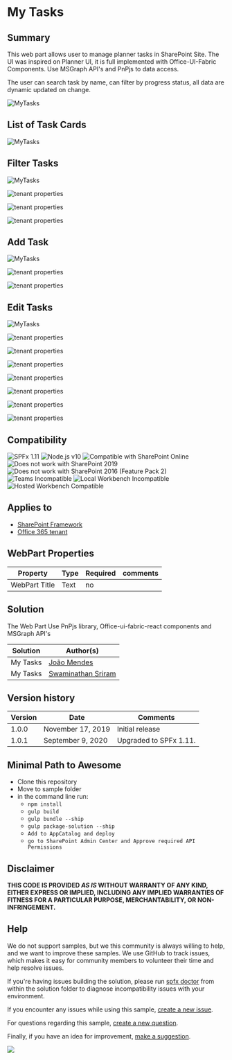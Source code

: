 # My Tasks 

## Summary

This web part allows user to manage planner tasks in SharePoint Site. The UI was inspired on Planner UI, it is full implemented with Office-UI-Fabric Components. Use MSGraph API's and PnPjs to data access.

The user can search task by name, can filter by progress status, all data are dynamic updated on change.

![MyTasks](./assets/MyTasks.gif)

## List of Task Cards

![MyTasks](./assets/screen1.png)

## Filter Tasks

![MyTasks](./assets/screen2.png)  

![tenant properties](./assets/screen3.png)  

![tenant properties](./assets/screen4.png) 

![tenant properties](./assets/screen5.png)  

## Add Task  
  
![MyTasks](./assets/AddTask.gif)


![tenant properties](./assets/screen6.png)  

![tenant properties](./assets/screen7.png)  

## Edit Tasks

![MyTasks](./assets/EditTask.gif)

![tenant properties](./assets/screen8.png)  
  
![tenant properties](./assets/screen9.png)  
  
![tenant properties](./assets/screen10.png)  

![tenant properties](./assets/screen11.png)  

![tenant properties](./assets/screen12.png)  

![tenant properties](./assets/screen13.png)  

![tenant properties](./assets/screen14.png)  
 

## Compatibility

![SPFx 1.11](https://img.shields.io/badge/SPFx-1.11.0-green.svg)
![Node.js v10](https://img.shields.io/badge/Node.js-v10-green.svg)
![Compatible with SharePoint Online](https://img.shields.io/badge/SharePoint%20Online-Compatible-green.svg)
![Does not work with SharePoint 2019](https://img.shields.io/badge/SharePoint%20Server%202019-Incompatible-red.svg "SharePoint Server 2019 requires SPFx 1.4.1 or lower")
![Does not work with SharePoint 2016 (Feature Pack 2)](https://img.shields.io/badge/SharePoint%20Server%202016%20(Feature%20Pack%202)-Incompatible-red.svg "SharePoint Server 2016 Feature Pack 2 requires SPFx 1.1")
![Teams Incompatible](https://img.shields.io/badge/Teams-Incompatible-lightgrey.svg)
![Local Workbench Incompatible](https://img.shields.io/badge/Local%20Workbench-Incompatible-red.svg "This solution requires access to the user's tasks")
![Hosted Workbench Compatible](https://img.shields.io/badge/Hosted%20Workbench-Compatible-green.svg)

## Applies to

* [SharePoint Framework](https://docs.microsoft.com/sharepoint/dev/spfx/sharepoint-framework-overview)
* [Office 365 tenant](https://docs.microsoft.com/sharepoint/dev/spfx/set-up-your-development-environment)

## WebPart Properties
 
Property |Type|Required| comments
--------------------|----|--------|----------
WebPart Title| Text| no|
 

## Solution

The Web Part Use PnPjs library, Office-ui-fabric-react components and MSGraph API's

Solution|Author(s)
--------|---------
My Tasks |[João Mendes](https://github.com/joaojmendes)
My Tasks |[Swaminathan Sriram](https://github.com/Swaminathan-Sriram)

## Version history

Version|Date|Comments
-------|----|--------
1.0.0|November 17, 2019|Initial release
1.0.1|September 9, 2020|Upgraded to SPFx 1.11.

## Minimal Path to Awesome

- Clone this repository
- Move to sample folder
- in the command line run:
  - `npm install`
  - `gulp build`
  - `gulp bundle --ship`
  - `gulp package-solution --ship`
  - `Add to AppCatalog and deploy`
   - `go to SharePoint Admin Center and Approve required API Permissions`


## Disclaimer

**THIS CODE IS PROVIDED *AS IS* WITHOUT WARRANTY OF ANY KIND, EITHER EXPRESS OR IMPLIED, INCLUDING ANY IMPLIED WARRANTIES OF FITNESS FOR A PARTICULAR PURPOSE, MERCHANTABILITY, OR NON-INFRINGEMENT.**

## Help

We do not support samples, but we this community is always willing to help, and we want to improve these samples. We use GitHub to track issues, which makes it easy for  community members to volunteer their time and help resolve issues.

If you're having issues building the solution, please run [spfx doctor](https://pnp.github.io/cli-microsoft365/cmd/spfx/spfx-doctor/) from within the solution folder to diagnose incompatibility issues with your environment.

If you encounter any issues while using this sample, [create a new issue](https://github.com/pnp/sp-dev-fx-webparts/issues/new?assignees=&labels=Needs%3A+Triage+%3Amag%3A%2Ctype%3Abug-suspected&template=bug-report.yml&sample=react-mytasks&authors=@joaojmendes%20@Swaminathan-Sriram&title=react-mytasks%20-%20).

For questions regarding this sample, [create a new question](https://github.com/pnp/sp-dev-fx-webparts/issues/new?assignees=&labels=Needs%3A+Triage+%3Amag%3A%2Ctype%3Abug-suspected&template=question.yml&sample=react-mytasks&authors=@joaojmendes%20@Swaminathan-Sriram&title=react-mytasks%20-%20).

Finally, if you have an idea for improvement, [make a suggestion](https://github.com/pnp/sp-dev-fx-webparts/issues/new?assignees=&labels=Needs%3A+Triage+%3Amag%3A%2Ctype%3Abug-suspected&template=suggestion.yml&sample=react-mytasks&authors=@joaojmendes%20@Swaminathan-Sriram&title=react-mytasks%20-%20).


<img src="https://telemetry.sharepointpnp.com/sp-dev-fx-webparts/samples/react-mytasks" />
